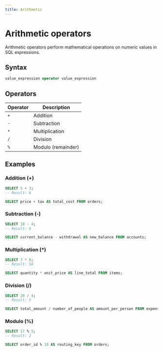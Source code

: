 ```yaml
---
title: Arithmetic
---
```


# Arithmetic operators

Arithmetic operators perform mathematical operations on numeric values in SQL
expressions.

## Syntax

```sql
value_expression operator value_expression
```

## Operators

| Operator | Description        |
|----------|--------------------|
| `+`      | Addition           |
| `-`      | Subtraction        |
| `*`      | Multiplication     |
| `/`      | Division           |
| `%`      | Modulo (remainder) |

## Examples

### Addition (+)

```sql
SELECT 5 + 3;
-- Result: 8

SELECT price + tax AS total_cost FROM orders;
```

### Subtraction (-)

```sql
SELECT 10 - 4;
-- Result: 6

SELECT current_balance - withdrawal AS new_balance FROM accounts;
```

### Multiplication (*)

```sql
SELECT 7 * 8;
-- Result: 56

SELECT quantity * unit_price AS line_total FROM items;
```

### Division (/)

```sql
SELECT 20 / 4;
-- Result: 5

SELECT total_amount / number_of_people AS amount_per_person FROM expenses;
```

### Modulo (%)

```sql
SELECT 17 % 5;
-- Result: 2

SELECT order_id % 10 AS routing_key FROM orders;
```

